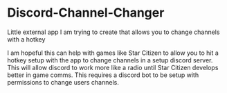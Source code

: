 # Discord-Channel-Changer

Little external app I am trying to create that allows you to change channels with a hotkey

I am hopeful this can help with games like Star Citizen to allow you to hit a hotkey setup with the app to change channels in a setup discord server. This will allow discord to work more like a radio until Star Citizen develops better in game comms. This requires a discord bot to be setup with permissions to change users channels.
